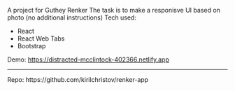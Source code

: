 A project for Guthey Renker
The task is to make a responisve UI based on photo (no additional instructions)
Tech used:
 - React
 - React Web Tabs
 - Bootstrap

Demo: https://distracted-mcclintock-402366.netlify.app
<hr>
Repo: https://github.com/kirilchristov/renker-app
